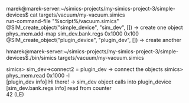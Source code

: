 marek@marek-server:~/simics-projects/my-simics-project-3/simple-devices$ cat targets/vacuum/my-vacuum.simics  
run-command-file "%script%/vacuum.simics"  
@SIM_create_object("simple_device", "sim_dev", [])  -> create one object
phys_mem.add-map sim_dev.bank.regs 0x1000 0x100  
@SIM_create_object("plugin_device", "plugin_dev", [])  -> create another

hmarek@marek-server:~/simics-projects/my-simics-project-3/simple-devices$./bin/simics targets/vacuum/my-vacuum.simics

simics> sim_dev->connect2 = plugin_dev  -> connect the objects
simics> phys_mem.read 0x1000 -l  
[plugin_dev info] Hi there!  -> sim_dev object calls into plugin_device  
[sim_dev.bank.regs info] read from counter  
42 (LE)
